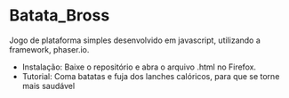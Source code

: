 # Batata_Bross
Jogo de plataforma simples desenvolvido em javascript, utilizando a framework, phaser.io.
 * Instalação:
Baixe o repositório e abra o arquivo .html no Firefox.
 * Tutorial:
Coma batatas e fuja dos lanches calóricos, para que se torne mais saudável
